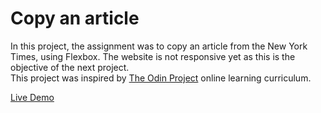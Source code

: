 # Copy an article

In this project, the assignment was to copy an article from the New York Times, using Flexbox. The website is not responsive yet as this is the objective of the next project.  
This project was inspired by [The Odin Project](https://www.theodinproject.com/) online learning curriculum.

[Live Demo](https://morganbonhomme.github.io/nyt_article/)

